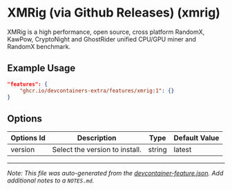 
# XMRig (via Github Releases) (xmrig)

XMRig is a high performance, open source, cross platform RandomX, KawPow, CryptoNight and GhostRider unified CPU/GPU miner and RandomX benchmark.

## Example Usage

```json
"features": {
    "ghcr.io/devcontainers-extra/features/xmrig:1": {}
}
```

## Options

| Options Id | Description | Type | Default Value |
|-----|-----|-----|-----|
| version | Select the version to install. | string | latest |



---

_Note: This file was auto-generated from the [devcontainer-feature.json](devcontainer-feature.json).  Add additional notes to a `NOTES.md`._
